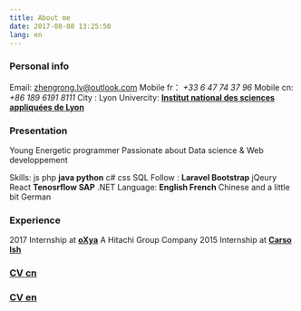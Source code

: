 ```yaml
---
title: About me
date: 2017-08-08 13:25:50
lang: en
---
```

### Personal info
Email: zhengrong.lv@outlook.com
Mobile fr： *+33 6 47 74 37 96*
Mobile cn:  *+86 189 6191 8111*
City :     Lyon
Univercity: **[Institut national des sciences appliquées de Lyon](https://www.insa-lyon.fr/)**

###  Presentation
Young Energetic programmer
Passionate about Data science & Web developpement


Skills: js php **java python** c# css SQL
Follow : **Laravel Bootstrap** jQeury React **Tenosrflow SAP** .NET
Language: **English French** Chinese and a little bit German

### Experience

2017 Internship at **[oXya](http://www.oxya.com/)** A Hitachi Group Company
2015 Internship at **[Carso lsh](http://www.groupecarso.com/)**

### **[CV cn ](https://pan.baidu.com/s/1kVcH1xP)**
### **[CV en ](https://pan.baidu.com/s/1nvbXxUx)**
